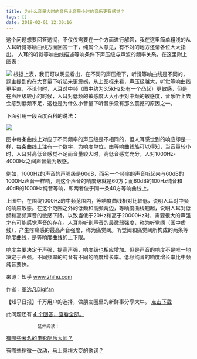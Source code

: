 ```yaml
---
title: 为什么音量大时的音乐比音量小时的音乐更有感觉？
tags: []
date: 2018-02-01 12:30:16
---
```


这个问题想要回答透彻，不仅仅需要在一个方面进行解答，我在这里简单粗浅的从人耳听觉等响曲线方面回答一下，纯属个人意见，有不对的地方还请各位大大指出。
        人耳的听觉等响曲线描述等响条件下声压级与声波的频率关系。在这里附上图表：

![](https://pic1.zhimg.com/345764e0cdf77e6c02e767c49206e154_b.jpg?rss)
根据上表，我们可以明显看出，在不同的声压级下，听觉等响曲线是不同的，题主提到的在大音量下听起来更震撼，从上图标来看，声压级越大，听觉等响曲线更平直，不论何时，人耳对中频（图中约为3.5kHz处有一个凸起）更敏感，但是在声压级较小的时候，人耳对低频的敏感度大大小于对中频的敏感度，音乐听上去会感到低频不足，这也是为什么小音量下听音乐没有那么震撼的原因之一。

下面引用一段百度百科的说法：

![](https://pic2.zhimg.com/2a35ef5208d38fcc682a5f689972d359_b.jpg?rss)

图中每条曲线上对应于不同频率的声压级是不相同的，但人耳感觉到的响应却是一样，每条曲线上注有一个数字，为响度单位，由等响曲线族可以得知，当音量较小时，人耳对高低音感觉不足而音量较大时，高低音感觉充分，人对1000Hz-4000Hz之间声音最为敏感。

例如，1000Hz的声音的声强级是60dB，而另一个频率的声音听起来与60dB的1000Hz声音一样响，则这个声音的响度级就是60方；而60dB的100Hz纯音和40dB的1000Hz纯音等响，即两者位于同一条40方等响曲线上。

上图中，在围绕1000Hz的中频范围内，等响度曲线相对比较低，说明人耳对中频的响应敏感。在这个范围之外的低频和高频两边，等响度曲线翘起，说明人耳对低频和高频声音的敏感下降，以致当低于20Hz和高于20000Hz时，需要很大的声强才有可能感觉声音的存在。人耳能听到声音的最微弱强度，称为听觉阈（图中虚线），产生疼痛感的最高声音强度，称为痛觉阈。听觉阈和痛觉阈所构成的两条等响度曲线，是等响度曲线的上下限。

响度主要决定于声强，提高声强，响度级也相应增加。但是声音的响度不是唯一地决定于声强。不同频率的纯音有不同的响度增长率。低频纯音的响度增长率比中频纯音要快。

来源：知乎 www.zhihu.com

作者：[董逸凡Digifan](http://www.zhihu.com/people/dong-yi-fan-87?utm_campaign=rss&utm_medium=rss&utm_source=rss&utm_content=author)

【知乎日报】千万用户的选择，做朋友圈里的新鲜事分享大牛。
        [点击下载](http://daily.zhihu.com?utm_source=rssyanwenzi&utm_campaign=tuijian&utm_medium=rssnormal)

此问题还有 [4 个回答，查看全部。](http://www.zhihu.com/question/28107890/answer/39424758?utm_campaign=rss&utm_medium=rss&utm_source=rss&utm_content=title)

                延伸阅读：

[有哪些著名的电影配乐大师？](http://www.zhihu.com/question/19926837?utm_campaign=rss&utm_medium=rss&utm_source=rss&utm_content=title)

[有哪些稍微一改动，马上意境大变的歌词？](http://www.zhihu.com/question/28666274?utm_campaign=rss&utm_medium=rss&utm_source=rss&utm_content=title)